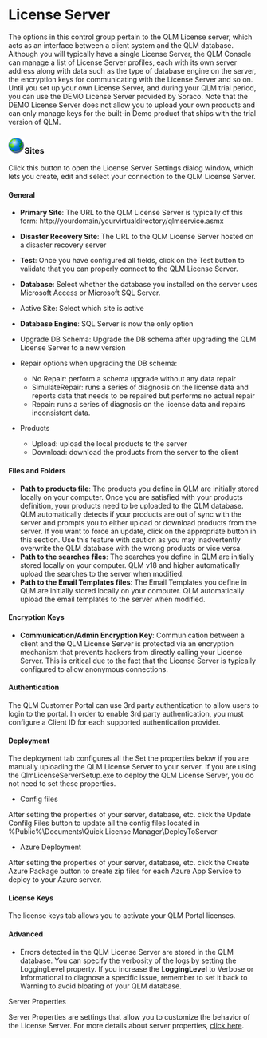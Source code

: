 # License Server

The options in this control group pertain to the QLM License server, which acts as an interface between a client system and the QLM database. Although you will typically have a single License Server, the QLM Console can manage a list of License Server profiles, each with its own server address along with data such as the type of database engine on the server, the encryption keys for communicating with the License Server and so on. Until you set up your own License Server, and during your QLM trial period, you can use the DEMO License Server provided by Soraco. Note that the DEMO License Server does not allow you to upload your own products and can only manage keys for the built-in Demo product that ships with the trial version of QLM.

### ![](<../../../.gitbook/assets/image (19).png>)Sites

Click this button to open the License Server Settings dialog window, which lets you create, edit and select your connection to the QLM License Server.

#### General

* **Primary Site**: The URL to the QLM License Server is typically of this form: http://yourdomain/yourvirtualdirectory/qlmservice.asmx
* **Disaster Recovery Site**: The URL to the QLM License Server hosted on a disaster recovery server
* **Test**: Once you have configured all fields, click on the Test button to validate that you can properly connect to the QLM License Server.
* **Database**: Select whether the database you installed on the server uses Microsoft Access or Microsoft SQL Server.
* Active Site: Select which site is active
* **Database Engine**: SQL Server is now the only option
* Upgrade DB Schema: Upgrade the DB schema after upgrading the QLM License Server to a new version
*   Repair options when upgrading the DB schema:&#x20;

    * No Repair: perform a schema upgrade without any data repair
    * SimulateRepair: runs a series of diagnosis on the license data and reports data that needs to be repaired but performs no actual repair
    * Repair: runs a series of diagnosis on the license data and repairs inconsistent data.


* Products
  * Upload: upload the local products to the server
  * Download: download the products from the server to the client

#### Files and Folders

* **Path to products file**: The products you define in QLM are initially stored locally on your computer. Once you are satisfied with your products definition, your products need to be uploaded to the QLM database. QLM automatically detects if your products are out of sync with the server and prompts you to either upload or download products from the server. If you want to force an update, click on the appropriate button in this section. Use this feature with caution as you may inadvertently overwrite the QLM database with the wrong products or vice versa.
* **Path to the searches files**: The searches you define in QLM are initially stored locally on your computer. QLM v18 and higher automatically upload the searches to the server when modified.
* **Path to the Email Templates files**: The Email Templates you define in QLM are initially stored locally on your computer. QLM automatically upload the email templates to the server when modified.

#### Encryption Keys

* **Communication/Admin Encryption Key**: Communication between a client and the QLM License Server is protected via an encryption mechanism that prevents hackers from directly calling your License Server. This is critical due to the fact that the License Server is typically configured to allow anonymous connections.

#### Authentication

The QLM Customer Portal can use 3rd party authentication to allow users to login to the portal. In order to enable 3rd party authentication, you must configure a Client ID for each supported authentication provider.

#### Deployment

The deployment tab configures all the Set the properties below if you are manually uploading the QLM License Server to your server. If you are using the QlmLicenseServerSetup.exe to deploy the QLM License Server, you do not need to set these properties.

* Config files

After setting the properties of your server, database, etc. click the Update Confilg Files button to update all the config files located in %Public%\Documents\Quick License Manager\DeployToServer&#x20;

* Azure Deployment

After setting the properties of your server, database, etc. click the Create Azure Package button to create zip files for each Azure App Service to deploy to your Azure server.

#### License Keys

The license keys tab allows you to activate your QLM Portal licenses.

#### Advanced

* Errors detected in the QLM License Server are stored in the QLM database. You can specify the verbosity of the logs by setting the LoggingLevel property. If you increase the L**oggingLevel** to Verbose or Informational to diagnose a specific issue, remember to set it back to Warning to avoid bloating of your QLM database.

Server Properties

Server Properties are settings that allow you to customize the behavior of the License Server. For more details about server properties, [click here](../../../qlm-license-server/server-properties.md).




